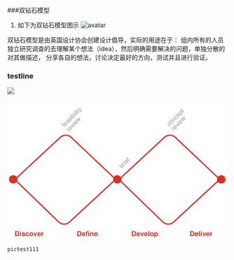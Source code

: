 ###双钻石模型
1. 如下为双钻石模型图示
![avatar](/image/double_diamond.jpg)

双钻石模型是由英国设计协会创建设计倡导，实际的用途在于：
组内所有的人员独立研究调查的去理解某个想法（idea），然后明确需要解决的问题，单独分散的对其做描述，
分享各自的想法，讨论决定最好的方向，测试并且进行验证。
### testline
![](/image/double_diamond.jpg)


![avatar](https://github.com/luoluoying/blog/blob/master/%E7%94%A8%E6%88%B7%E4%BD%93%E9%AA%8C/image/double_diamond.jpg)
``` pictest111```